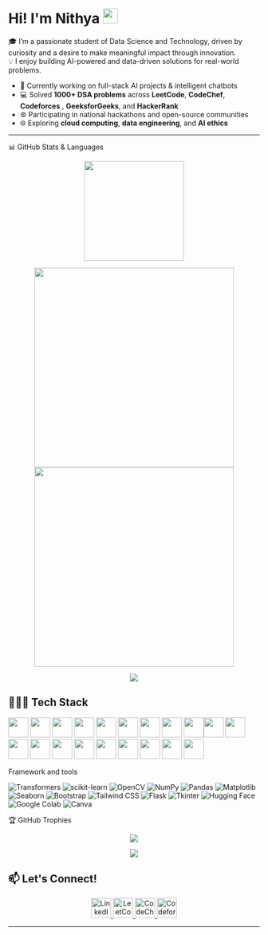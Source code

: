 <h1 align="left">
  Hi! I'm Nithya 
  <img src="https://media.giphy.com/media/hvRJCLFzcasrR4ia7z/giphy.gif" width="30px">
</h1>

🎓 I’m a passionate student of Data Science and Technology, driven by curiosity and a desire to make meaningful impact through innovation.  
💡 I enjoy building AI-powered and data-driven solutions for real-world problems. 
- 🔭 Currently working on full-stack AI projects & intelligent chatbots  
- 💻 Solved **1000+ DSA problems** across **LeetCode**, **CodeChef**, **Codeforces** , **GeeksforGeeks**, and **HackerRank**
- ⚙️ Participating in national hackathons and open-source communities  
- 🌐 Exploring **cloud computing**, **data engineering**, and **AI ethics**


---
📊 GitHub Stats & Languages
<p align="center">
  <img src="https://github-profile-summary-cards.vercel.app/api/cards/profile-details?username=Nithya2900&theme=tokyonight" height="200px"/>
</p>

<p align="center">
  <img src="https://github-readme-stats.vercel.app/api?username=Nithya2900&show_icons=true&theme=tokyonight&count_private=true" width="400px"/>
  <img src="https://streak-stats.demolab.com?user=Nithya2900&theme=tokyonight" width="400px"/>
</p>

<p align="center">
  <img src="https://github-readme-stats.vercel.app/api/top-langs/?username=Nithya2900&layout=compact&theme=tokyonight&langs_count=8"/>
</p>


## 🧑🏻‍💻 Tech Stack

<!-- Programming Languages & Tools -->
<img src="https://cdn.jsdelivr.net/gh/devicons/devicon/icons/c/c-original.svg" width="40"/> <img src="https://cdn.jsdelivr.net/gh/devicons/devicon/icons/cplusplus/cplusplus-original.svg" width="40"/> <img src="https://cdn.jsdelivr.net/gh/devicons/devicon/icons/python/python-original.svg" width="40"/> <img src="https://cdn.jsdelivr.net/gh/devicons/devicon/icons/java/java-original.svg" width="40"/> <img src="https://cdn.jsdelivr.net/gh/devicons/devicon/icons/javascript/javascript-original.svg" width="40"/> <img src="https://cdn.jsdelivr.net/gh/devicons/devicon/icons/html5/html5-original.svg" width="40"/> <img src="https://cdn.jsdelivr.net/gh/devicons/devicon/icons/css3/css3-original.svg" width="40"/> <img src="https://cdn.jsdelivr.net/gh/devicons/devicon/icons/r/r-original.svg" width="40"/> <img src="https://cdn.jsdelivr.net/gh/devicons/devicon/icons/react/react-original.svg" width="40"/><img src="https://cdn.jsdelivr.net/gh/devicons/devicon/icons/nodejs/nodejs-original.svg" width="40"/> <img src="https://cdn.jsdelivr.net/gh/devicons/devicon/icons/mongodb/mongodb-original.svg" width="40"/> <img src="https://cdn.jsdelivr.net/gh/devicons/devicon/icons/mysql/mysql-original.svg" width="40"/> <img src="https://cdn.jsdelivr.net/gh/devicons/devicon/icons/firebase/firebase-plain.svg" width="40"/> <img src="https://cdn.jsdelivr.net/gh/devicons/devicon/icons/git/git-original.svg" width="40"/> <img src="https://cdn.jsdelivr.net/gh/devicons/devicon/icons/github/github-original.svg" width="40"/> <img src="https://cdn.jsdelivr.net/gh/devicons/devicon/icons/figma/figma-original.svg" width="40"/> <img src="https://cdn.jsdelivr.net/gh/devicons/devicon/icons/vscode/vscode-original.svg" width="40"/> <img src="https://cdn.jsdelivr.net/gh/devicons/devicon/icons/googlecloud/googlecloud-original.svg" width="40"/> <img src="https://www.vectorlogo.zone/logos/netlify/netlify-icon.svg" width="40"/> <img src="https://cdn.simpleicons.org/render/0099e5" width="40"/>

Framework and tools
<!-- ML/DL Libraries -->
![Transformers](https://img.shields.io/badge/-Transformers-FF6B81?logo=huggingface&logoColor=white) ![scikit-learn](https://img.shields.io/badge/-Scikit--Learn-F7931E?logo=scikit-learn&logoColor=white) ![OpenCV](https://img.shields.io/badge/-OpenCV-5C3EE8?logo=opencv&logoColor=white) ![NumPy](https://img.shields.io/badge/-NumPy-013243?logo=numpy&logoColor=white)
![Pandas](https://img.shields.io/badge/-Pandas-150458?logo=pandas&logoColor=white) ![Matplotlib](https://img.shields.io/badge/-Matplotlib-11557C?logo=python&logoColor=white) ![Seaborn](https://img.shields.io/badge/-Seaborn-4B8BBE?logo=python&logoColor=white) ![Bootstrap](https://img.shields.io/badge/-Bootstrap-563D7C?logo=bootstrap&logoColor=white)
![Tailwind CSS](https://img.shields.io/badge/-Tailwind_CSS-38B2AC?logo=tailwind-css&logoColor=white) ![Flask](https://img.shields.io/badge/-Flask-000000?logo=flask&logoColor=white) ![Tkinter](https://img.shields.io/badge/-Tkinter-FFCC00?logo=python&logoColor=black) ![Hugging Face](https://img.shields.io/badge/-Hugging%20Face-FFD21F?logo=huggingface&logoColor=black) ![Google Colab](https://img.shields.io/badge/-Google%20Colab-F9AB00?logo=googlecolab&logoColor=black) ![Canva](https://img.shields.io/badge/-Canva-00C4CC?logo=canva&logoColor=white)

🏆 GitHub Trophies
<p align="center"> <img src="https://github-profile-trophy.vercel.app/?username=Nithya2900&theme=onedark&margin-w=15&margin-h=15&row=2&column=4"/> </p>

<p align="center">
  <img src="https://profile-counter.glitch.me/Nithya2900/count.svg">
</p>

## 📫 Let's Connect!

<p align="center">
  <a href="https://www.linkedin.com/in/nithya-sri-sivakumar-028653290/">
    <img src="https://cdn.jsdelivr.net/gh/devicons/devicon/icons/linkedin/linkedin-original.svg" width="40px" alt="LinkedIn"/>
  </a>
  <a href="https://leetcode.com/Nithya_Sri_S">
    <img src="https://upload.wikimedia.org/wikipedia/commons/1/19/LeetCode_logo_black.png" width="40px" alt="LeetCode"/>
  </a>
  <a href="https://www.codechef.com/users/nithyasri_29">
    <img src="https://cdn.jsdelivr.net/gh/simple-icons/simple-icons/icons/codechef.svg" width="40px" alt="CodeChef"/>
  </a>
  <a href="https://codeforces.com/profile/nithya_29005">
    <img src="https://cdn.jsdelivr.net/gh/simple-icons/simple-icons/icons/codeforces.svg" width="40px" alt="Codeforces"/>
  </a>
</p>


---
